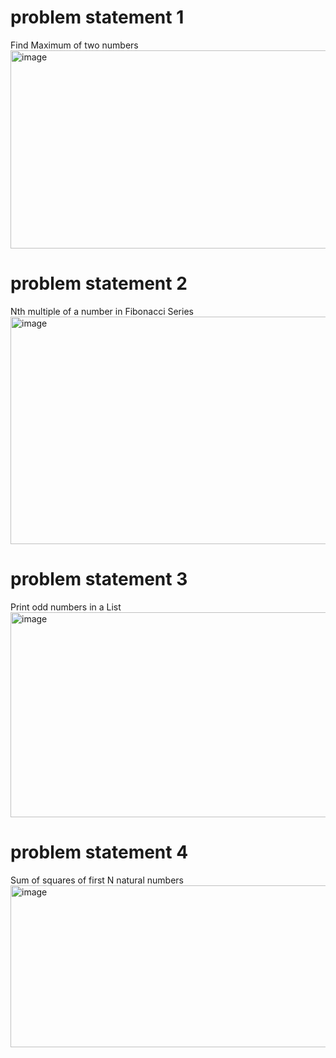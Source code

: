 # problem statement 1
Find Maximum of two numbers
<img width="1299" height="317" alt="image" src="https://github.com/user-attachments/assets/ebac9aba-6d08-4400-ba7b-f95f8c8ec4ef" />
# problem statement 2
Nth multiple of a number in Fibonacci Series 
<img width="1293" height="364" alt="image" src="https://github.com/user-attachments/assets/56043bd9-0cd2-4887-8467-5f79279ad5c5" />
# problem statement 3
Print odd numbers in a List
<img width="1312" height="328" alt="image" src="https://github.com/user-attachments/assets/672a05eb-33dd-4b4c-915d-b30a9c17391a" />
# problem statement 4
Sum of squares of first N natural numbers
<img width="1304" height="259" alt="image" src="https://github.com/user-attachments/assets/8d4d379c-cc8c-4165-be32-25307ded5d8a" />

